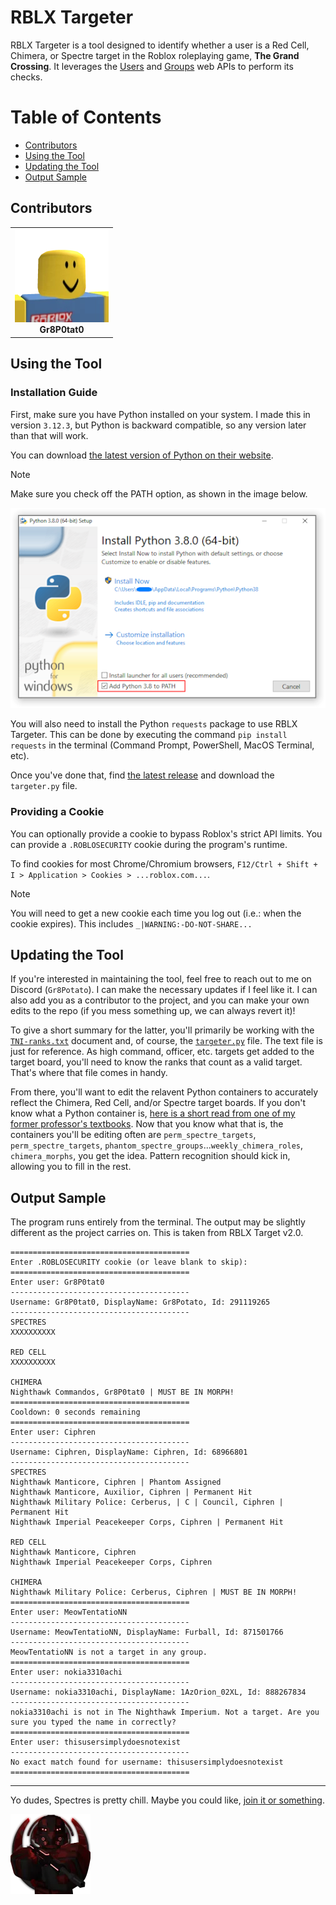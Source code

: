 # RBLX Targeter

RBLX Targeter is a tool designed to identify whether a user is a Red Cell, Chimera, or Spectre target in the Roblox roleplaying game, **The Grand Crossing**. It leverages the [Users](https://users.roblox.com/docs/index.html) and [Groups](https://groups.roblox.com/docs/index.html) web APIs to perform its checks.

# Table of Contents

- [Contributors](#contributors)
- [Using the Tool](#using-the-tool)
- [Updating the Tool](#updating-the-tool)
- [Output Sample](#output-sample)

## Contributors

<table>
  <tr>
    <td style="text-align: center;">
      <a href="https://www.roblox.com/users/291119265/profile">
        <img src="media/images/Gr8P0tat0Noob.png" alt="Gr8P0tat0 Profile Icon">
      </a>
      <br>
      <strong>Gr8P0tat0</strong>
    </td>
  </tr>
</table>

## Using the Tool

### Installation Guide

First, make sure you have Python installed on your system. I made this in version `3.12.3`, but Python is backward compatible, so any version later than that will work. 

You can download [the latest version of Python on their website](https://www.python.org/downloads/).

> [!NOTE]
> Make sure you check off the PATH option, as shown in the image below.

![Python PATH Option Enabled](media/images/PythonPATH.png)

You will also need to install the Python `requests` package to use RBLX Targeter. This can be done by executing the command `pip install requests` in the terminal (Command Prompt, PowerShell, MacOS Terminal, etc).

Once you've done that, find [the latest release](https://github.com/Gr8Potato/RBLX-Targeter/releases) and download the `targeter.py` file.

### Providing a Cookie

You can optionally provide a cookie to bypass Roblox's strict API limits. You can provide a `.ROBLOSECURITY` cookie during the program's runtime.

To find cookies for most Chrome/Chromium browsers, `F12/Ctrl + Shift + I > Application > Cookies > ...roblox.com...`.

> [!NOTE]
> You will need to get a new cookie each time you log out (i.e.: when the cookie expires). This includes `_|WARNING:-DO-NOT-SHARE...`

## Updating the Tool

If you're interested in maintaining the tool, feel free to reach out to me on Discord (`Gr8Potato`). I can make the necessary updates if I feel like it. I can also add you as a contributor to the project, and you can make your own edits to the repo (if you mess something up, we can always revert it)!

To give a short summary for the latter, you'll primarily be working with the [`TNI-ranks.txt`](https://github.com/Gr8Potato/RBLX-Targeter/blob/main/media/documents/TNI-ranks.txt) document and, of course, the [`targeter.py`](https://github.com/Gr8Potato/RBLX-Targeter/blob/main/src/targeter.py) file. The text file is just for reference. As high command, officer, etc. targets get added to the target board, you'll need to know the ranks that count as a valid target. That's where that file comes in handy.

From there, you'll want to edit the relavent Python containers to accurately reflect the Chimera, Red Cell, and/or Spectre target boards. If you don't know what a Python container is, [here is a short read from one of my former professor's textbooks](https://www.softcover.io/read/92780ad5/python_book/containers). Now that you know what that is, the containers you'll be editing often are `perm_spectre_targets`, `perm_spectre_targets`, `phantom_spectre_groups`...`weekly_chimera_roles`, `chimera_morphs`, you get the idea. Pattern recognition should kick in, allowing you to fill in the rest.

## Output Sample
The program runs entirely from the terminal. The output may be slightly different as the project carries on. This is taken from RBLX Target v2.0.
```
========================================
Enter .ROBLOSECURITY cookie (or leave blank to skip):
========================================
Enter user: Gr8P0tat0
----------------------------------------
Username: Gr8P0tat0, DisplayName: Gr8Potato, Id: 291119265
----------------------------------------
SPECTRES
XXXXXXXXXX

RED CELL
XXXXXXXXXX

CHIMERA
Nighthawk Commandos, Gr8P0tat0 | MUST BE IN MORPH!
========================================
Cooldown: 0 seconds remaining
========================================
Enter user: Ciphren
----------------------------------------
Username: Ciphren, DisplayName: Ciphren, Id: 68966801
----------------------------------------
SPECTRES
Nighthawk Manticore, Ciphren | Phantom Assigned
Nighthawk Manticore, Auxilior, Ciphren | Permanent Hit
Nighthawk Military Police: Cerberus, | C | Council, Ciphren | Permanent Hit
Nighthawk Imperial Peacekeeper Corps, Ciphren | Permanent Hit

RED CELL
Nighthawk Manticore, Ciphren
Nighthawk Imperial Peacekeeper Corps, Ciphren

CHIMERA
Nighthawk Military Police: Cerberus, Ciphren | MUST BE IN MORPH!
========================================
Enter user: MeowTentatioNN
----------------------------------------
Username: MeowTentatioNN, DisplayName: Furball, Id: 871501766
----------------------------------------
MeowTentatioNN is not a target in any group.
========================================
Enter user: nokia3310achi
----------------------------------------
Username: nokia3310achi, DisplayName: 1AzOrion_02XL, Id: 888267834
----------------------------------------
nokia3310achi is not in The Nighthawk Imperium. Not a target. Are you sure you typed the name in correctly?
========================================
Enter user: thisusersimplydoesnotexist
----------------------------------------
No exact match found for username: thisusersimplydoesnotexist
========================================
```

---

Yo dudes, Spectres is pretty chill. Maybe you could like, [join it or something](https://discord.gg/zkXy3HbTKZ).

[![Red Cell Spectre Icon](media/images/red-cell-spectre.png)](https://www.roblox.com/groups/4236314/Red-Cell-Spectres)

